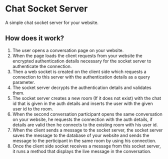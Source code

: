 # Chat Socket Server

A simple chat socket server for your website.

## How does it work?

1. The user opens a conversation page on your website.
2. When the page loads the client requests from your website the encrypted authentication details necessary for the socket server to authenticate the connection.
3. Then a web socket is created on the client side which requests a connection to this server with the authentication details as a query parameter.
4. The socket server decrypts the authentication details and validates them.
5. The socket server creates a new room (If it does not exist) with the chat id that is given in the auth details and inserts the user with the given user id to the room.
6. When the second conversation participant opens the same conversation on your website, he requests the connection with the auth details, if details are valid then he connects to the existing room with his user id.
7. When the client sends a message to the socket server, the socket server saves the message to the database of your website and sends the message to the perticipant in the same room by using his connection.
8. Once the client side socket receives a message from this socket server, it runs a method that displays the live message in the conversation.
